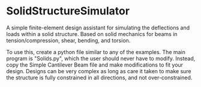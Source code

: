 # SolidStructureSimulator
A simple finite-element design assistant for simulating the deflections and loads within a solid structure.
Based on solid mechanics for beams in tension/compression, shear, bending, and torsion.

To use this, create a python file similar to any of the examples. The main program is "Solids.py", which the user should never have to modify. Instead, copy the Simple Cantilever Beam file and make modifications to fit your design. Designs can be very complex as long as care it taken to make sure the structure is fully constrained in all directions, and not over-constrained.
